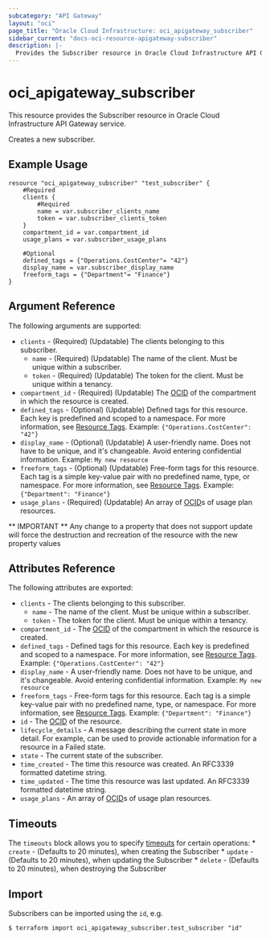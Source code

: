 ```yaml
---
subcategory: "API Gateway"
layout: "oci"
page_title: "Oracle Cloud Infrastructure: oci_apigateway_subscriber"
sidebar_current: "docs-oci-resource-apigateway-subscriber"
description: |-
  Provides the Subscriber resource in Oracle Cloud Infrastructure API Gateway service
---
```


# oci_apigateway_subscriber
This resource provides the Subscriber resource in Oracle Cloud Infrastructure API Gateway service.

Creates a new subscriber.

## Example Usage

```hcl
resource "oci_apigateway_subscriber" "test_subscriber" {
	#Required
	clients {
		#Required
		name = var.subscriber_clients_name
		token = var.subscriber_clients_token
	}
	compartment_id = var.compartment_id
	usage_plans = var.subscriber_usage_plans

	#Optional
	defined_tags = {"Operations.CostCenter"= "42"}
	display_name = var.subscriber_display_name
	freeform_tags = {"Department"= "Finance"}
}
```

## Argument Reference

The following arguments are supported:

* `clients` - (Required) (Updatable) The clients belonging to this subscriber.
	* `name` - (Required) (Updatable) The name of the client. Must be unique within a subscriber.
	* `token` - (Required) (Updatable) The token for the client. Must be unique within a tenancy.
* `compartment_id` - (Required) (Updatable) The [OCID](https://docs.cloud.oracle.com/iaas/Content/General/Concepts/identifiers.htm) of the compartment in which the resource is created. 
* `defined_tags` - (Optional) (Updatable) Defined tags for this resource. Each key is predefined and scoped to a namespace. For more information, see [Resource Tags](https://docs.cloud.oracle.com/iaas/Content/General/Concepts/resourcetags.htm).  Example: `{"Operations.CostCenter": "42"}` 
* `display_name` - (Optional) (Updatable) A user-friendly name. Does not have to be unique, and it's changeable. Avoid entering confidential information.  Example: `My new resource` 
* `freeform_tags` - (Optional) (Updatable) Free-form tags for this resource. Each tag is a simple key-value pair with no predefined name, type, or namespace. For more information, see [Resource Tags](https://docs.cloud.oracle.com/iaas/Content/General/Concepts/resourcetags.htm).  Example: `{"Department": "Finance"}` 
* `usage_plans` - (Required) (Updatable) An array of [OCID](https://docs.cloud.oracle.com/iaas/Content/General/Concepts/identifiers.htm)s of usage plan resources. 


** IMPORTANT **
Any change to a property that does not support update will force the destruction and recreation of the resource with the new property values

## Attributes Reference

The following attributes are exported:

* `clients` - The clients belonging to this subscriber.
	* `name` - The name of the client. Must be unique within a subscriber.
	* `token` - The token for the client. Must be unique within a tenancy.
* `compartment_id` - The [OCID](https://docs.cloud.oracle.com/iaas/Content/General/Concepts/identifiers.htm) of the compartment in which the resource is created. 
* `defined_tags` - Defined tags for this resource. Each key is predefined and scoped to a namespace. For more information, see [Resource Tags](https://docs.cloud.oracle.com/iaas/Content/General/Concepts/resourcetags.htm).  Example: `{"Operations.CostCenter": "42"}` 
* `display_name` - A user-friendly name. Does not have to be unique, and it's changeable. Avoid entering confidential information.  Example: `My new resource` 
* `freeform_tags` - Free-form tags for this resource. Each tag is a simple key-value pair with no predefined name, type, or namespace. For more information, see [Resource Tags](https://docs.cloud.oracle.com/iaas/Content/General/Concepts/resourcetags.htm).  Example: `{"Department": "Finance"}` 
* `id` - The [OCID](https://docs.cloud.oracle.com/iaas/Content/General/Concepts/identifiers.htm) of the resource. 
* `lifecycle_details` - A message describing the current state in more detail. For example, can be used to provide actionable information for a resource in a Failed state. 
* `state` - The current state of the subscriber.
* `time_created` - The time this resource was created. An RFC3339 formatted datetime string.
* `time_updated` - The time this resource was last updated. An RFC3339 formatted datetime string.
* `usage_plans` - An array of [OCID](https://docs.cloud.oracle.com/iaas/Content/General/Concepts/identifiers.htm)s of usage plan resources. 

## Timeouts

The `timeouts` block allows you to specify [timeouts](https://registry.terraform.io/providers/hashicorp/oci/latest/docs/guides/changing_timeouts) for certain operations:
	* `create` - (Defaults to 20 minutes), when creating the Subscriber
	* `update` - (Defaults to 20 minutes), when updating the Subscriber
	* `delete` - (Defaults to 20 minutes), when destroying the Subscriber


## Import

Subscribers can be imported using the `id`, e.g.

```
$ terraform import oci_apigateway_subscriber.test_subscriber "id"
```

